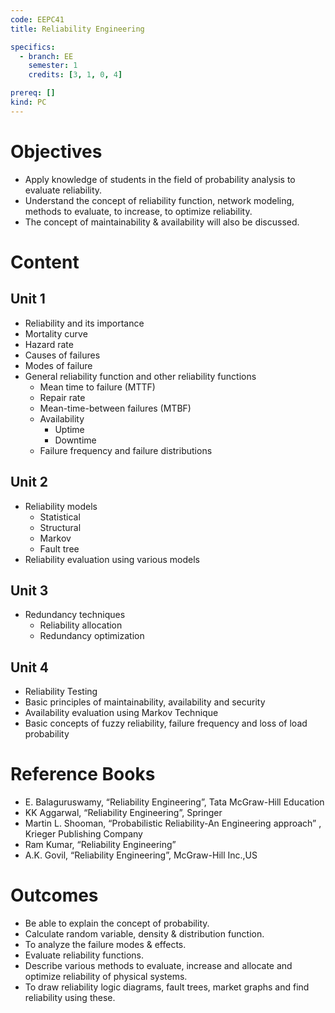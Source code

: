 ```yaml
---
code: EEPC41
title: Reliability Engineering

specifics:
  - branch: EE
    semester: 1
    credits: [3, 1, 0, 4]

prereq: []
kind: PC
---
```


# Objectives

- Apply knowledge of students in the field of probability analysis to evaluate reliability.
- Understand the concept of reliability function, network modeling, methods to evaluate, to increase, to optimize reliability.
- The concept of maintainability & availability will also be discussed.

# Content

## Unit 1

- Reliability and its importance
- Mortality curve
- Hazard rate
- Causes of failures
- Modes of failure
- General reliability function and other reliability functions
  - Mean time to failure (MTTF)
  - Repair rate
  - Mean-time-between failures (MTBF)
  - Availability
    - Uptime
    - Downtime
  - Failure frequency and failure distributions

## Unit 2

- Reliability models
  - Statistical
  - Structural
  - Markov
  - Fault tree
- Reliability evaluation using various models

## Unit 3

- Redundancy techniques
  - Reliability allocation
  - Redundancy optimization

## Unit 4

- Reliability Testing
- Basic principles of maintainability, availability and security
- Availability evaluation using Markov Technique
- Basic concepts of fuzzy reliability, failure frequency and loss of load probability

# Reference Books

- E. Balaguruswamy, “Reliability Engineering”, Tata McGraw-Hill Education
- KK Aggarwal, “Reliability Engineering”, Springer
- Martin L. Shooman, “Probabilistic Reliability-An Engineering approach” , Krieger Publishing Company
- Ram Kumar, “Reliability Engineering”
- A.K. Govil, “Reliability Engineering”, McGraw-Hill Inc.,US

# Outcomes

- Be able to explain the concept of probability.
- Calculate random variable, density & distribution function.
- To analyze the failure modes & effects.
- Evaluate reliability functions.
- Describe various methods to evaluate, increase and allocate and optimize reliability of physical systems.
- To draw reliability logic diagrams, fault trees, market graphs and find reliability using these.
